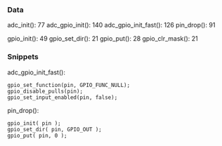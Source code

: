 ### Data
adc_init(): 77
adc_gpio_init(): 140
adc_gpio_init_fast(): 126
pin_drop(): 91

gpio_init(): 49
gpio_set_dir(): 21
gpio_put(): 28
gpio_clr_mask(): 21

### Snippets
adc_gpio_init_fast():
```
gpio_set_function(pin, GPIO_FUNC_NULL);
gpio_disable_pulls(pin);
gpio_set_input_enabled(pin, false);
```

pin_drop():
```
gpio_init( pin );
gpio_set_dir( pin, GPIO_OUT );
gpio_put( pin, 0 );
```
